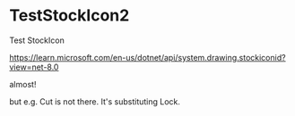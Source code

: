 # TestStockIcon2
Test StockIcon

https://learn.microsoft.com/en-us/dotnet/api/system.drawing.stockiconid?view=net-8.0

almost!

but e.g. Cut is not there. It's substituting Lock.
